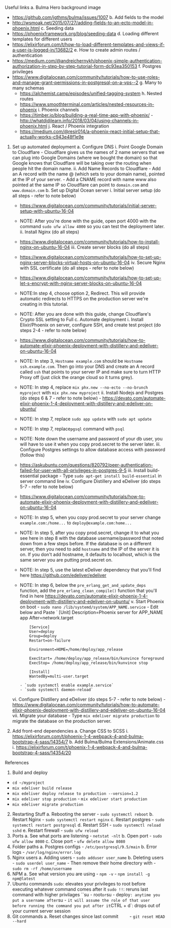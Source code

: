 Useful links
a. Bulma Hero background image
  - https://github.com/jgthms/bulma/issues/1007
b. Add fields to the model 
  - http://wsmoak.net/2015/07/27/adding-fields-to-an-ecto-model-in-phoenix.html
c. Seeding data 
  - https://phoenixframework.org/blog/seeding-data
d. Loading different templates for different users 
  - https://elixirforum.com/t/how-to-load-different-templates-and-views-if-a-user-is-logged-in/13682/2
e. How to create admin routes / authentication 
  - https://medium.com/@andreichernykh/phoenix-simple-authentication-authorization-in-step-by-step-tutorial-form-dc93ea350153
f. Postgres privileges 
- https://www.digitalocean.com/community/tutorials/how-to-use-roles-and-manage-grant-permissions-in-postgresql-on-a-vps--2
g. Many to many schemas 
  - https://alchemist.camp/episodes/unified-tagging-system
h. Nested routes 
  - https://www.smoothterminal.com/articles/nested-resources-in-phoenix
i. Phoenix channels 
  - https://timber.io/blog/building-a-real-time-app-with-phoenix/ - http://whatdidilearn.info/2018/03/04/using-channels-in-phoenix.html
j. React / Phoenix integration 
  - https://medium.com/@resir014/a-phoenix-react-initial-setup-that-actually-works-c943e48f1e9e

1.  Set up automated deployment
  a. Configure DNS
    i. Point Google Domain to Cloudflare - Cloudflare gives us the names of 2 name servers that we can plug into Google Domains (where we bought the domain) so that Google knows that Cloudflare will be taking over the routing when people hit the domain name.
    ii. Add Name Records to Cloudflare - Add an A record with the name @ (which sets to your domain name), pointed at the IP of your server. - Add a CNAME record with name www also pointed at the same IP so Cloudflare can point to `domain.com` and `www.domain.com`
  b. Set up Digital Ocean server
    i. Initial server setup (do all steps - refer to note below) 
      - https://www.digitalocean.com/community/tutorials/initial-server-setup-with-ubuntu-16-04 
      - NOTE: After you're done with the guide, open port 4000 with the command `sudo ufw allow 4000` so you can test the deployment later.
    ii. Install Nginx (do all steps) 
      - https://www.digitalocean.com/community/tutorials/how-to-install-nginx-on-ubuntu-16-04
    iii. Create server blocks (do all steps) 
      - https://www.digitalocean.com/community/tutorials/how-to-set-up-nginx-server-blocks-virtual-hosts-on-ubuntu-16-04
    iv. Secure Nginx with SSL certificate (do all steps - refer to note below) 
      - https://www.digitalocean.com/community/tutorials/how-to-set-up-let-s-encrypt-with-nginx-server-blocks-on-ubuntu-16-04 
      - NOTE:In step 4, choose option 2, Redirect. This will provide automatic redirects to HTTPS on the production server we're creating in this tutorial. 
      - NOTE: After you are done with this guide, change Cloudflare's Crypto SSL setting to Full
  c. Automate deployment
    i. Install Elixir/Phoenix on server, configure SSH, and create test project (do steps 2-4   - refer to note below) 
      - https://www.digitalocean.com/community/tutorials/how-to-automate-elixir-phoenix-deployment-with-distillery-and-edeliver-on-ubuntu-16-04
      - NOTE: In step 3, `Hostname example.com` should be `Hostname ssh.example.com`. Then go into your DNS and create an A record called `ssh` that points to your server IP and make sure to turn HTTP Proxy off (just click the orange cloud so it turns grey).
      - NOTE: In step 4, replace `mix phx.new --no-ecto --no-brunch myproject` with `mix phx.new myproject`
    ii. Install Nodejs and Postgres (do steps 6 & 7 - refer to note below) - https://devato.com/automate-elixir-phoenix-1-4-deployment-with-distillery-and-edeliver-on-ubuntu/ 
      - NOTE: In step 7, replace `sudo app update` with `sudo apt update` 
      - NOTE: In step 7, replace`pgsql` command with `psql` 
      - NOTE: Note down the username and password of your db user, you will have to use it when you copy prod.secret to the server later.
    iii. Configure Postgres settings to allow database access with password (follow this)
      - https://askubuntu.com/questions/820792/peer-authentication-failed-for-user-with-all-privileges-in-postgres-9-5
    iii. Install build-essential package - Type `sudo apt-get install build-essential` in server command line
    iv. Configure Distillery and eDeliver (do steps 5-7 - refer to note below) 
      - https://www.digitalocean.com/community/tutorials/how-to-automate-elixir-phoenix-deployment-with-distillery-and-edeliver-on-ubuntu-16-04
      - NOTE: In step 5, when you copy prod.secret to your server change `example.com:/home...` to `deploy@example.com:home...` 
      - NOTE: In step 5, after you copy prod.secret, change it to what you see here in step 8 with the database username/password that noted down from a few steps before. If the database is on a different server, then you need to add `hostname` and the IP of the server it is on. If you don't add hostname, it defaults to localhost, which is the same server you are putting prod.secret on.
      - NOTE: In step 5, use the latest eDeliver dependency that you'll find here https://github.com/edeliver/edeliver 
      - NOTE: In step 6, below the `pre_erlang_get_and_update_deps` function, add the `pre_erlang_clean_compile()` function that you'll find in here https://devato.com/automate-elixir-phoenix-1-4-deployment-with-distillery-and-edeliver-on-ubuntu/
      v. Start Phoenix on boot - `sudo nano /lib/systemd/system/APP_NAME.service` - Edit below and Paste
      `
      [Unit]
      Description=Phoenix server for APP_NAME app
      After=network.target

          		[Service]
          		User=deploy
          		Group=deploy
          		Restart=on-failure

          		Environment=HOME=/home/deploy/app_release

          		ExecStart= /home/deploy/app_release/bin/kunvince foreground
          		ExecStop= /home/deploy/app_release/bin/kunvince stop

          		[Install]
          		WantedBy=multi-user.target
          		`
          	- `sudo systemctl enable example.service`
          	- `sudo systemctl daemon-reload`

      vi. Configure Distillery and eDeliver (do steps 5-7 - refer to note below)
        - https://www.digitalocean.com/community/tutorials/how-to-automate-elixir-phoenix-deployment-with-distillery-and-edeliver-on-ubuntu-16-04
      vii. Migrate your database
        - Type `mix edeliver migrate production` to migrate the database on the production server.

2.  Add front-end dependencies
  a. Change CSS to SCSS
    i. https://elixirforum.com/t/phoenix-1-4-webpack-4-and-bulma-bootstrap-4-sass/14354/7
  b. Add Bulma/Bulma Extensions/Animate.css
    i. https://elixirforum.com/t/phoenix-1-4-webpack-4-and-bulma-bootstrap-4-sass/14354/20

References
1.  Build and deploy 
  - `cd ~/myproject` 
  - `mix edeliver build release` 
  - `mix edeliver deploy release to production --version=1.2` 
  - `mix edeliver stop production` - `mix edeliver start production` 
  - `mix edeliver migrate production`
2.  Restarting Stuff
  a. Rebooting the server - `sudo systemctl reboot`
  b. Restart Nginx - `sudo systemctl restart nginx`
  c. Restart postgres - `sudo systemctl restart postgresql`
  d. Restart SSH - `sudo systemctl reload sshd`
  e. Restart firewall - `sudo ufw reload`
3.  Ports
  a. See what ports are listening - `netstat -nlt`
  b. Open port - `sudo ufw allow 8080`
  c. Close port - `ufw delete allow 8080`
4.  Folder paths
  a. Postgres configs - `/etc/postgresql/9.5/main`
  b. Error logs - `/var/log/nginx/error.log`
5.  Nginx users
  a. Adding users - `sudo adduser user_name`
  b. Deleting users - `sudo userdel user_name` - Then remove their home directory with - `sudo rm -rf /home/username`
6.  NPM
  a. See what version you are using - `npm -v` - `npm install -g npm@latest`
7.  Ubuntu commands
    `sudo`: elevates your privileges to root before executing whatever command comes after it
    `sudo !!`: reruns last command with higher privilages
    ``su - root`or`su - deploy`: anytime you put a username after`su - `it will assume the role of that user before running the command you put after it`CTRL + d`: drops out of your current server session
8.  Git commands
    a. Reset changes since last commit
            - `git reset HEAD --hard`

